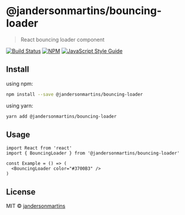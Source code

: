 # @jandersonmartins/bouncing-loader

> React bouncing loader component

[![Build Status](https://travis-ci.org/jandersonmartins/bouncing-loader.svg?branch=master)](https://travis-ci.org/jandersonmartins/bouncing-loader) [![NPM](https://img.shields.io/npm/v/@jandersonmartins/bouncing-loader.svg)](https://www.npmjs.com/package/@jandersonmartins/bouncing-loader) [![JavaScript Style Guide](https://img.shields.io/badge/code_style-standard-brightgreen.svg)](https://standardjs.com)

## Install

using npm:

```bash
npm install --save @jandersonmartins/bouncing-loader
```

using yarn:

```bash
yarn add @jandersonmartins/bouncing-loader
```

## Usage

```tsx
import React from 'react'
import { BouncingLoader } from '@jandersonmartins/bouncing-loader'

const Example = () => (
  <BouncingLoader color="#3700B3" />
)
```

## License

MIT © [jandersonmartins](https://github.com/jandersonmartins)

